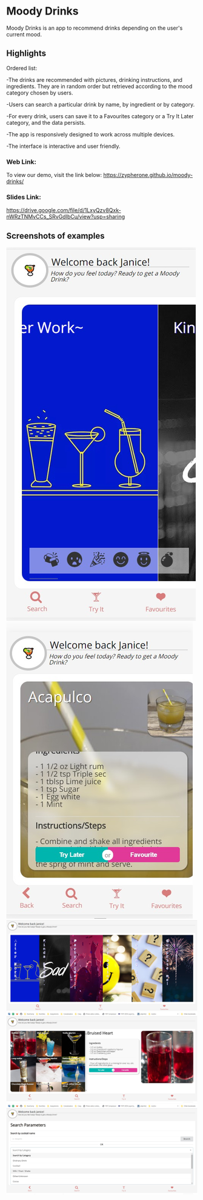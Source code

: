 # Moody Drinks

Moody Drinks is an app to recommend drinks depending on the user's current mood. 

## Highlights

Ordered list:

-The drinks are recommended with pictures, drinking instructions, and ingredients. They are in random order but retrieved according to the mood category chosen by users.

-Users can search a particular drink by name, by ingredient or by category.

-For every drink, users can save it to a Favourites category or a Try It Later category, and the data persists.

-The app is responsively designed to work across multiple devices.

-The interface is interactive and user friendly. 

### Web Link:

To view our demo, visit the link below:
https://zypherone.github.io/moody-drinks/

### Slides Link:

https://drive.google.com/file/d/1LxyQzv8Qxk-nWRzTNMvCCs_SRvGdIbCu/view?usp=sharing


## Screenshots of examples

![Screenshot](screenshots/mobile-landing.jpg "Screenshot")
![Screenshot](screenshots/mobile-results.jpg "Screenshot")
![Screenshot](screenshots/desktop-landing.jpg "Screenshot")
![Screenshot](screenshots/desktop-mood.jpg "Screenshot")
![Screenshot](screenshots/desktop-search.jpg "Screenshot")


